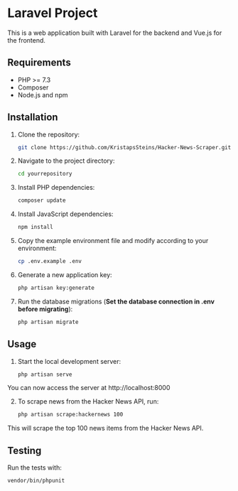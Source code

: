 # Laravel Project

This is a web application built with Laravel for the backend and Vue.js for the frontend.

## Requirements

- PHP >= 7.3
- Composer
- Node.js and npm

## Installation

1. Clone the repository:
    ```sh
    git clone https://github.com/KristapsSteins/Hacker-News-Scraper.git
    ```
2. Navigate to the project directory:
    ```sh
    cd yourrepository
    ```
3. Install PHP dependencies:
    ```sh
    composer update
    ```
4. Install JavaScript dependencies:
    ```sh
    npm install
    ```
5. Copy the example environment file and modify according to your environment:
    ```sh
    cp .env.example .env
    ```
6. Generate a new application key:
    ```sh
    php artisan key:generate
    ```
7. Run the database migrations (**Set the database connection in .env before migrating**):
    ```sh
    php artisan migrate
    ```

## Usage

1. Start the local development server:
    ```sh
    php artisan serve
    ```

You can now access the server at http://localhost:8000

2. To scrape news from the Hacker News API, run:
    ```sh
    php artisan scrape:hackernews 100
    ```

This will scrape the top 100 news items from the Hacker News API.

## Testing

Run the tests with:

```sh
vendor/bin/phpunit
```
